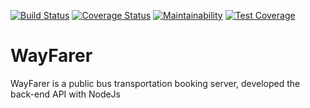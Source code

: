 [![Build Status](https://travis-ci.org/oyewoas/WayFarer.svg?branch=develop)](https://travis-ci.org/oyewoas/WayFarer)
[![Coverage Status](https://coveralls.io/repos/github/oyewoas/WayFarer/badge.svg?branch=develop)](https://coveralls.io/github/oyewoas/WayFarer?branch=develop)
[![Maintainability](https://api.codeclimate.com/v1/badges/1ef7827d95d915ca7037/maintainability)](https://codeclimate.com/github/oyewoas/WayFarer/maintainability)
[![Test Coverage](https://api.codeclimate.com/v1/badges/1ef7827d95d915ca7037/test_coverage)](https://codeclimate.com/github/oyewoas/WayFarer/test_coverage)

# WayFarer
WayFarer is a public bus transportation booking server, developed the back-end API with NodeJs
